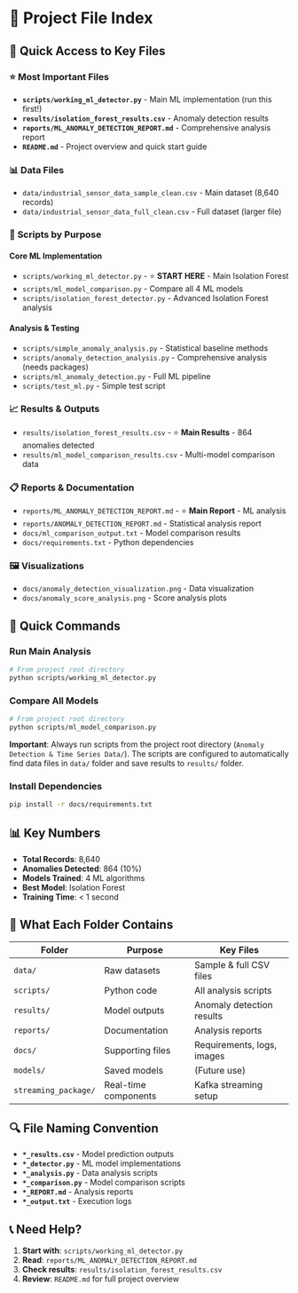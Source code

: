 # 📁 Project File Index

## 🎯 Quick Access to Key Files

### ⭐ **Most Important Files**
- **`scripts/working_ml_detector.py`** - Main ML implementation (run this first!)
- **`results/isolation_forest_results.csv`** - Anomaly detection results
- **`reports/ML_ANOMALY_DETECTION_REPORT.md`** - Comprehensive analysis report
- **`README.md`** - Project overview and quick start guide

### 📊 **Data Files**
- `data/industrial_sensor_data_sample_clean.csv` - Main dataset (8,640 records)
- `data/industrial_sensor_data_full_clean.csv` - Full dataset (larger file)

### 🐍 **Scripts by Purpose**

#### **Core ML Implementation**
- `scripts/working_ml_detector.py` - ⭐ **START HERE** - Main Isolation Forest
- `scripts/ml_model_comparison.py` - Compare all 4 ML models
- `scripts/isolation_forest_detector.py` - Advanced Isolation Forest analysis

#### **Analysis & Testing**
- `scripts/simple_anomaly_analysis.py` - Statistical baseline methods
- `scripts/anomaly_detection_analysis.py` - Comprehensive analysis (needs packages)
- `scripts/ml_anomaly_detection.py` - Full ML pipeline
- `scripts/test_ml.py` - Simple test script

### 📈 **Results & Outputs**
- `results/isolation_forest_results.csv` - ⭐ **Main Results** - 864 anomalies detected
- `results/ml_model_comparison_results.csv` - Multi-model comparison data

### 📋 **Reports & Documentation**
- `reports/ML_ANOMALY_DETECTION_REPORT.md` - ⭐ **Main Report** - ML analysis
- `reports/ANOMALY_DETECTION_REPORT.md` - Statistical analysis report
- `docs/ml_comparison_output.txt` - Model comparison results
- `docs/requirements.txt` - Python dependencies

### 🖼️ **Visualizations**
- `docs/anomaly_detection_visualization.png` - Data visualization
- `docs/anomaly_score_analysis.png` - Score analysis plots

## 🚀 **Quick Commands**

### Run Main Analysis
```bash
# From project root directory
python scripts/working_ml_detector.py
```

### Compare All Models
```bash
# From project root directory
python scripts/ml_model_comparison.py
```

**Important**: Always run scripts from the project root directory (`Anomaly Detection & Time Series Data/`). The scripts are configured to automatically find data files in `data/` folder and save results to `results/` folder.

### Install Dependencies
```bash
pip install -r docs/requirements.txt
```

## 📊 **Key Numbers**
- **Total Records**: 8,640
- **Anomalies Detected**: 864 (10%)
- **Models Trained**: 4 ML algorithms
- **Best Model**: Isolation Forest
- **Training Time**: < 1 second

## 🎯 **What Each Folder Contains**

| Folder | Purpose | Key Files |
|--------|---------|-----------|
| `data/` | Raw datasets | Sample & full CSV files |
| `scripts/` | Python code | All analysis scripts |
| `results/` | Model outputs | Anomaly detection results |
| `reports/` | Documentation | Analysis reports |
| `docs/` | Supporting files | Requirements, logs, images |
| `models/` | Saved models | (Future use) |
| `streaming_package/` | Real-time components | Kafka streaming setup |

## 🔍 **File Naming Convention**

- **`*_results.csv`** - Model prediction outputs
- **`*_detector.py`** - ML model implementations  
- **`*_analysis.py`** - Data analysis scripts
- **`*_comparison.py`** - Model comparison scripts
- **`*_REPORT.md`** - Analysis reports
- **`*_output.txt`** - Execution logs

## 📞 **Need Help?**

1. **Start with**: `scripts/working_ml_detector.py`
2. **Read**: `reports/ML_ANOMALY_DETECTION_REPORT.md`
3. **Check results**: `results/isolation_forest_results.csv`
4. **Review**: `README.md` for full project overview
